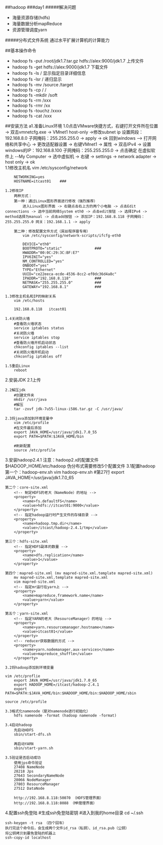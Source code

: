 ##hadoop 
###day1
#####解决问题
* 海量资源存储(hdfs)
* 海量数据分析mapReduce
* 资源管理调度yarn

#####分布式文件系统
通过水平扩展计算机的计算能力 


##基本操作命令
* hadoop fs -put /root/jdk1.7.tar.gz hdfs://alex:9000/jdk1.7    上传文件
* hadoop fs -get hdfs://alex:9000/jdk1.7    下载文件
* hadoop fs -ls /  显示指定目录详细信息
* hadoop fs -lsr /  递归显示
* hadoop fs -mv /source  /target
* hadoop fs -cp / /
* hadoop fs -mkdir /soft
* hadoop fs -rm /xxx
* hadoop fs -rmr /xx
* hadoop fs -touchz /xxxx
* hadoop fs -cat /xxx


##安装方法
a1.准备Linux环境
	1.0点击VMware快捷方式，右键打开文件所在位置 -> 双击vmnetcfg.exe -> VMnet1 host-only ->修改subnet ip 设置网段：192.168.8.0 子网掩码：255.255.255.0 -> apply -> ok
		回到windows --> 打开网络和共享中心 -> 更改适配器设置 -> 右键VMnet1 -> 属性 -> 双击IPv4 -> 设置windows的IP：192.168.8.100 子网掩码：255.255.255.0 -> 点击确定
		在虚拟软件上 --My Computer -> 选中虚拟机 -> 右键 -> settings -> network adapter -> host only -> ok	
	1.1修改主机名
		vim /etc/sysconfig/network
		
		NETWORKING=yes
		HOSTNAME=itcast01    ###
 
	1.2修改IP
		两种方式：
		第一种：通过Linux图形界面进行修改（强烈推荐）
			进入Linux图形界面 -> 右键点击右上方的两个小电脑 -> 点击Edit connections -> 选中当前网络System eth0 -> 点击edit按钮 -> 选择IPv4 -> method选择为manual -> 点击add按钮 -> 添加IP：192.168.8.118 子网掩码：255.255.255.0 网关：192.168.1.1 -> apply
	
		第二种：修改配置文件方式（屌丝程序猿专用）
			vim /etc/sysconfig/network-scripts/ifcfg-eth0
			
			DEVICE="eth0"
			BOOTPROTO="static"               ###
			HWADDR="00:0C:29:3C:BF:E7"
			IPV6INIT="yes"
			NM_CONTROLLED="yes"
			ONBOOT="yes"
			TYPE="Ethernet"
			UUID="ce22eeca-ecde-4536-8cc2-ef0dc36d4a8c"
			IPADDR="192.168.8.118"           ###
			NETMASK="255.255.255.0"          ###
			GATEWAY="192.168.8.1"            ###
			
	1.3修改主机名和IP的映射关系
		vim /etc/hosts
			
		192.168.8.118	itcast01
	
	1.4关闭防火墙
		#查看防火墙状态
		service iptables status
		#关闭防火墙
		service iptables stop
		#查看防火墙开机启动状态
		chkconfig iptables --list
		#关闭防火墙开机启动
		chkconfig iptables off
	
	1.5重启Linux
		reboot

2.安装JDK
	2.1上传
	
	2.2解压jdk
		#创建文件夹
		mkdir /usr/java
		#解压
		tar -zxvf jdk-7u55-linux-i586.tar.gz -C /usr/java/
		
	2.3将java添加到环境变量中
		vim /etc/profile
		#在文件最后添加
		export JAVA_HOME=/usr/java/jdk1.7.0_55
		export PATH=$PATH:$JAVA_HOME/bin
	
		#刷新配置
		source /etc/profile
		
3.安装hadoop2.4.1
	注意：hadoop2.x的配置文件$HADOOP_HOME/etc/hadoop
	伪分布式需要修改5个配置文件
	3.1配置hadoop
	第一个：hadoop-env.sh
		vim hadoop-env.sh
		#第27行
		export JAVA_HOME=/usr/java/jdk1.7.0_65
		
	第二个：core-site.xml
		<!-- 制定HDFS的老大（NameNode）的地址 -->
		<property>
			<name>fs.defaultFS</name>
			<value>hdfs://itcast01:9000</value>
		</property>
		<!-- 指定hadoop运行时产生文件的存储目录 -->
		<property>
			<name>hadoop.tmp.dir</name>
			<value>/itcast/hadoop-2.4.1/tmp</value>
        </property>
		
	第三个：hdfs-site.xml
		<!-- 指定HDFS副本的数量 -->
		<property>
			<name>dfs.replication</name>
			<value>1</value>
        </property>
		
	第四个：mapred-site.xml (mv mapred-site.xml.template mapred-site.xml)
		mv mapred-site.xml.template mapred-site.xml
		vim mapred-site.xml
		<!-- 指定mr运行在yarn上 -->
		<property>
			<name>mapreduce.framework.name</name>
			<value>yarn</value>
        </property>
		
	第五个：yarn-site.xml
		<!-- 指定YARN的老大（ResourceManager）的地址 -->
		<property>
			<name>yarn.resourcemanager.hostname</name>
			<value>itcast01</value>
        </property>
		<!-- reducer获取数据的方式 -->
        <property>
			<name>yarn.nodemanager.aux-services</name>
			<value>mapreduce_shuffle</value>
        </property>
	
	3.2将hadoop添加到环境变量
	
	vim /etc/proflie
		export JAVA_HOME=/usr/java/jdk1.7.0_65
		export HADOOP_HOME=/itcast/hadoop-2.4.1
		export PATH=$PATH:$JAVA_HOME/bin:$HADOOP_HOME/bin:$HADOOP_HOME/sbin

	source /etc/profile
	
	3.3格式化namenode（是对namenode进行初始化）
		hdfs namenode -format (hadoop namenode -format)
		
	3.4启动hadoop
		先启动HDFS
		sbin/start-dfs.sh
		
		再启动YARN
		sbin/start-yarn.sh
		
	3.5验证是否启动成功
		使用jps命令验证
		27408 NameNode
		28218 Jps
		27643 SecondaryNameNode
		28066 NodeManager
		27803 ResourceManager
		27512 DataNode
	
		http://192.168.8.118:50070 （HDFS管理界面）
		http://192.168.8.118:8088 （MR管理界面）
		
4.配置ssh免登陆
	#生成ssh免登陆密钥
	#进入到我的home目录
	cd ~/.ssh

	ssh-keygen -t rsa （四个回车）
	执行完这个命令后，会生成两个文件id_rsa（私钥）、id_rsa.pub（公钥）
	将公钥拷贝到要免登陆的机器上
	ssh-copy-id localhost
